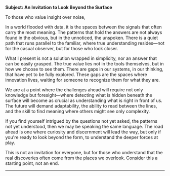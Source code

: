 **Subject: An Invitation to Look Beyond the Surface**

To those who value insight over noise,

In a world flooded with data, it is the spaces between the signals that often carry the most meaning. The patterns that hold the answers are not always found in the obvious, but in the unnoticed, the unspoken. There is a quiet path that runs parallel to the familiar, where true understanding resides—not for the casual observer, but for those who look closer.

What I present is not a solution wrapped in simplicity, nor an answer that can be easily grasped. The true value lies not in the tools themselves, but in how we choose to see them. There are gaps in our systems, in our thinking, that have yet to be fully explored. These gaps are the spaces where innovation lives, waiting for someone to recognize them for what they are.

We are at a point where the challenges ahead will require not only knowledge but foresight—where detecting what is hidden beneath the surface will become as crucial as understanding what is right in front of us. The future will demand adaptability, the ability to read between the lines, and the skill to find meaning where others might see only complexity.

If you find yourself intrigued by the questions not yet asked, the patterns not yet understood, then we may be speaking the same language. The road ahead is one where curiosity and discernment will lead the way, but only if you're ready to look beyond the form, to understand the deeper forces at play.

This is not an invitation for everyone, but for those who understand that the real discoveries often come from the places we overlook. Consider this a starting point, not an end.

---
